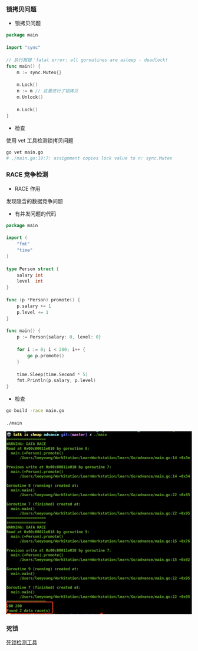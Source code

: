### 锁拷贝问题

* 锁拷贝问题

```go
package main

import "sync"

// 执行报错：fatal error: all goroutines are asleep - deadlock!
func main() {
	m := sync.Mutex{}
	
	m.Lock()
	n := m // 这里进行了锁拷贝
	m.Unlock()

	n.Lock()
}
```

* 检查

使用 vet 工具检测锁拷贝问题

```bash
go vet main.go
# ./main.go:19:7: assignment copies lock value to n: sync.Mutex
```


### RACE 竞争检测

* RACE 作用

发现隐含的数据竞争问题

* 有并发问题的代码

```go
package main

import (
	"fmt"
	"time"
)

type Person struct {
	salary int
	level  int
}

func (p *Person) promote() {
	p.salary += 1
	p.level += 1
}

func main() {
	p := Person{salary: 0, level: 0}

	for i := 0; i < 200; i++ {
		go p.promote()
	}

	time.Sleep(time.Second * 5)
	fmt.Println(p.salary, p.level)
}
```

* 检查

```bash
go build -race main.go

./main
```

![RACE 检测结果](images/race检测结果.png)


### 死锁

[死锁检测工具](https://github.com/sasha-s/go-deadlock)
